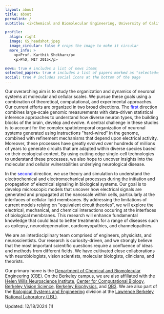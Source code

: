 ```yaml
---
layout: about
title: about
permalink: /
subtitle: <i>Chemical and Biomolecular Engineering, University of California Berkeley</i>

profile:
  align: right
  image: KS_headshot.jpeg
  image_circular: false # crops the image to make it circular
  more_info: >
    <p>Prof. Karthik Shekhar</p>
    <p>PhD, MIT 2015</p>

news: true # includes a list of news items
selected_papers: true # includes a list of papers marked as "selected={true}"
social: true # includes social icons at the bottom of the page
---
```


Our overarching aim is to study the organization and dynamics of neuronal systems at molecular and cellular scales. We pursue these goals using a combination of theoretical, computational, and experimental approaches. Our current efforts are organized in two broad directions. The <span style="color:blue">first</span> direction combines large-scale genomic measurements with data-driven statistical inference approaches to understand how diverse neuron types, the building blocks of the brain, develop and evolve. A central challenge in these studies is to account for the complex spatiotemporal organization of neuronal systems generated using instructions "hard-wired" in the genome, combined with refinement mechanisms that depend upon electrical activity. Moreover, these processes have greatly evolved over hundreds of millions of years to generate circuits that are adapted within diverse species based on their ecological context. By using cutting edge single-cell technologies to understand these processes, we also hope to uncover insights into the molecular and cellular vulnerabilities underlying neurological disease.   

In the <span style="color:blue">second</span> direction, we use theory and simulation to understand the electrochemical and electromechanical processes during the initiation and propagation of electrical signaling in biological systems. Our goal is to develop microscopic models that uncover how electrical signals are generated and propagated at the nanoscale within cells, particularly at the interfaces of cellular lipid membranes. By addressing the limitations of current models relying on "equivalent circuit theories", we will explore the electrical, mechanical, and chemical interactions occuring at the interfaces of biological membranes. This research will enhance fundamental knowledge that could lead to better treatments for a range of diseases such as epilepsy, neurodegeneration, cardiomyopathies, and channelopathies.

We are an interdisciplinary team comprised of engineers, physicists, and neuroscientists. Our research is curiosity-driven, and we strongly believe that the most important scientific questions require a confluence of ideas and methods from different fields. We have cultivated close collaborations with neurobiologists, vision scientists, molecular biologists, clinicians, and theorists.

Our primary home is the [Department of Chemical and Biomolecular Engineering (CBE)](https://chemistry.berkeley.edu/cbe). On the Berkeley campus, we are also affiliated with the [Helen Wills Neuroscience Institute](https://live-helen-wills-neuroscience-institute.pantheon.berkeley.edu), [Center for Computational Biology](https://ccb.berkeley.edu), [Berkeley Vision Science](https://vision.berkeley.edu/about-us/vision-science-program/), [Berkeley Biophysics](https://qb3.berkeley.edu/biophysics/), and [QB3](https://qb3.berkeley.edu). We are also part of the [Biological Systems and Engineering](https://biosciences.lbl.gov/bse/) division at the [Lawrence Berkeley National Laboratory (LBL)](https://www.lbl.gov).

Updated: 12/18/2024 (1)
